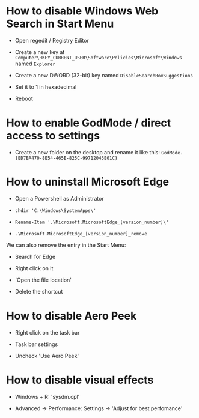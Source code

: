 # How to disable Windows Web Search in Start Menu

- Open regedit / Registry Editor

- Create a new key at `Computer\HKEY_CURRENT_USER\Software\Policies\Microsoft\Windows` named `Explorer`

- Create a new DWORD (32-bit) key named `DisableSearchBoxSuggestions`

- Set it to 1 in hexadecimal

- Reboot

# How to enable GodMode / direct access to settings

- Create a new folder on the desktop and rename it like this: `GodMode.{ED7BA470-8E54-465E-825C-99712043E01C}`

# How to uninstall Microsoft Edge

- Open a Powershell as Administrator

- `chdir 'C:\Windows\SystemApps\'`

- `Rename-Item '.\Microsoft.MicrosoftEdge_[version_number]\'`

- `.\Microsoft.MicrosoftEdge_[version_number]_remove`

We can also remove the entry in the Start Menu:

- Search for Edge

- Right click on it

- 'Open the file location'

- Delete the shortcut

# How to disable Aero Peek

- Right click on the task bar

- Task bar settings

- Uncheck 'Use Aero Peek'

# How to disable visual effects

- Windows + R: 'sysdm.cpl'

- Advanced -> Performance: Settings -> 'Adjust for best perfomance'


